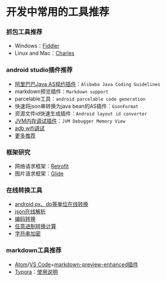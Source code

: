 # 开发中常用的工具推荐

### 抓包工具推荐
- Windows：[Fiddler](http://www.telerik.com/fiddler)
- Linux and Mac：[Charles](https://www.charlesproxy.com/)

### android studio插件推荐
- [阿里巴巴Java AS规约插件](https://juejin.im/post/59e2e0bd6fb9a0450d101de9)：`Alibaba Java Coding Guidelines`
- markdown预览插件：`Markdown support`
- parcelable工具：`android parcelable code generation`
- 快速将json串转换为java bean的AS插件：`GsonFormat`
- 资源文件id快速生成插件：`Android layout id converter`
- [JVM内存调试插件](https://zhuanlan.zhihu.com/p/25110433?utm_medium=email&utm_source=gank.io)：`JVM Debugger Memory View`
- [adb wifi调试](http://blog.csdn.net/quan356270259/article/details/50876160)
- [更多推荐](http://www.jianshu.com/p/269a48d7508d)

### 框架研究
- 网络请求框架：[Retrofit](https://github.com/square/retrofit)
- 图片请求框架：[Glide](https://github.com/bumptech/glide)

### 在线转换工具
- [android px、dp等单位在线转换](https://pixplicity.com/dp-px-converter/)
- [json在线解析](http://www.json.cn/)
- [编码转换](http://tool.chinaz.com/Tools/Unicode.aspx)
- [任意进制转换计算](http://jinzhi.supfree.net/)
- [字符串加密](http://tool.chinaz.com/Tools/md5.aspx)

### markdown工具推荐
- [Atom](https://atom.io/)/[VS Code](https://code.visualstudio.com/)+[markdown-preview-enhanced插件](https://github.com/shd101wyy/markdown-preview-enhanced)
- [Typora](https://typora.io/)：[使用说明](http://www.gcssloop.com/markdown/markdown-editor)